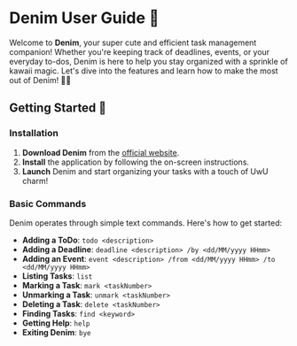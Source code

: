 # Denim User Guide 💖

Welcome to **Denim**, your super cute and efficient task management companion! Whether you're keeping track of deadlines, events, or your everyday to-dos, Denim is here to help you stay organized with a sprinkle of kawaii magic. Let's dive into the features and learn how to make the most out of Denim! 🌸✨

## Getting Started 🐾

### Installation

1. **Download Denim** from the [official website](#).
2. **Install** the application by following the on-screen instructions.
3. **Launch** Denim and start organizing your tasks with a touch of UwU charm!

### Basic Commands

Denim operates through simple text commands. Here's how to get started:

- **Adding a ToDo**: `todo <description>`
- **Adding a Deadline**: `deadline <description> /by <dd/MM/yyyy HHmm>`
- **Adding an Event**: `event <description> /from <dd/MM/yyyy HHmm> /to <dd/MM/yyyy HHmm>`
- **Listing Tasks**: `list`
- **Marking a Task**: `mark <taskNumber>`
- **Unmarking a Task**: `unmark <taskNumber>`
- **Deleting a Task**: `delete <taskNumber>`
- **Finding Tasks**: `find <keyword>`
- **Getting Help**: `help`
- **Exiting Denim**: `bye`
